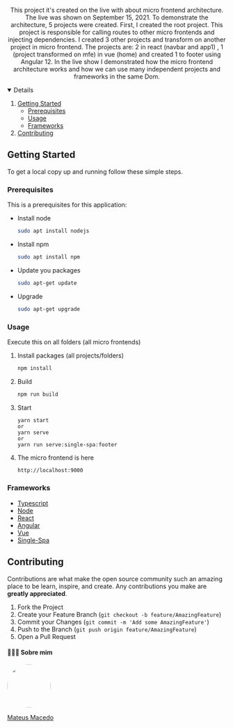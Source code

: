 <!-- PROJECT LOGO -->

 <p align="center">
    This project it's created on the live with about micro frontend architecture. The live was shown on September 15, 2021. To demonstrate the architecture, 5 projects were created. First, I created the root project. This project is responsible for calling routes to other micro frontends and injecting dependencies. I created 3 other projects and transform on another project in micro frontend.
The projects are: 2 in react (navbar and app1) , 1 (project transformed on mfe) in vue (home) and created 1 to footer using Angular 12. In the live show I demonstrated how the micro frontend architecture works and how we can use many independent projects and frameworks in the same Dom.
  </p>
</p>



<!-- TABLE OF CONTENTS -->
<details open="open">
  <ol>
    <li>
      <a href="#getting-started">Getting Started</a>
      <ul>
        <li><a href="#prerequisites">Prerequisites</a></li>
        <li><a href="#usage">Usage</a></li>
        <li><a href="#frameworks">Frameworks</a></li>
      </ul>
    </li>
    <li><a href="#contributing">Contributing</a></li>
  </ol>
</details>



<!-- GETTING STARTED -->
## Getting Started

To get a local copy up and running follow these simple steps.


### Prerequisites

This is a prerequisites for this application: 

* Install node
  ```sh
  sudo apt install nodejs
  ```

* Install npm
  ```sh
  sudo apt install npm
  ```

* Update you packages
  ```sh
  sudo apt-get update
  ```

* Upgrade
  ```sh
  sudo apt-get upgrade
  ```


### Usage

Execute this on all folders (all micro frontends)

1. Install packages (all projects/folders)
   ```sh
   npm install
   ```

2. Build
   ```sh
   npm run build
   ```

3. Start
   ```
   yarn start
   or
   yarn serve
   or
   yarn run serve:single-spa:footer
   ```

4. The micro frontend is here
   ```sh
   http://localhost:9000
   ```


### Frameworks
<ul>
  
   <li><a href="https://www.typescriptlang.org/">Typescript</a></li>
  
   <li><a href="https://nodejs.org/en/">Node</a></li>
  
   <li><a href="https://pt-br.reactjs.org/">React</a></li>
  
   <li><a href="https://angular.io/">Angular</a></li>
  
   <li><a href="https://vuejs.org/">Vue</a></li>
  
   <li><a href="https://single-spa.js.org/">Single-Spa</a></li>
  
</ul>

<!-- CONTRIBUTING -->
## Contributing

Contributions are what make the open source community such an amazing place to be learn, inspire, and create. Any contributions you make are **greatly appreciated**.

1. Fork the Project
2. Create your Feature Branch (`git checkout -b feature/AmazingFeature`)
3. Commit your Changes (`git commit -m 'Add some AmazingFeature'`)
4. Push to the Branch (`git push origin feature/AmazingFeature`)
5. Open a Pull Request

#### 👨🏻‍🚀 Sobre mim
<a href="https://www.linkedin.com/in/mateus-macedo-937a32163/">
 <img style="border-radius:50%" width="100px; "src="https://avatars.githubusercontent.com/u/63172367?s=460&u=11fd26ea8a7f5663d7707d7ef254e4f8bfca1b05&v=4"/>
 <p>Mateus Macedo</p>
</a>
